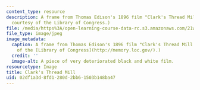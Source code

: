 ```yaml
---
content_type: resource
description: A frame from Thomas Edison's 1896 film "Clark's Thread Mill." (Image
  courtesy of the Library of Congress.)
file: /media/https%3A/open-learning-course-data-rc.s3.amazonaws.com/21w-765j-theory-and-practice-of-non-linear-and-interactive-narrative-spring-2003/02df1a3d8fd1280d2bb61503b148ba47_21w-765js03.jpg
file_type: image/jpeg
image_metadata:
  caption: A frame from Thomas Edison's 1896 film "Clark's Thread Mill." (Image courtesy
    of the [Library of Congress](http://memory.loc.gov/).)
  credit: ''
  image-alt: A piece of very deteriorated black and white film.
resourcetype: Image
title: Clark's Thread Mill
uid: 02df1a3d-8fd1-280d-2bb6-1503b148ba47
---
```

